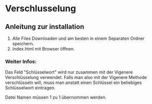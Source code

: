 # Verschlusselung
## Anleitung zur installation 
1. Alle Files Downloaden und am besten in einem Separaten Ordner speichern.
2. Index.html mit Browser öffnen.

### Weiter Infos:
Das Feld "Schlüsselwort" wird nur zusammen mit der Vigenere Verschlüsselung
verwendet. Falls man also mit der Vigenere Methode verschlüsseln will, muss man anstatt einen Schlüssel ein beliebiges Schlüsselwort eintragen.

Datei Namen müssen 1 zu 1 übernommen werden.
